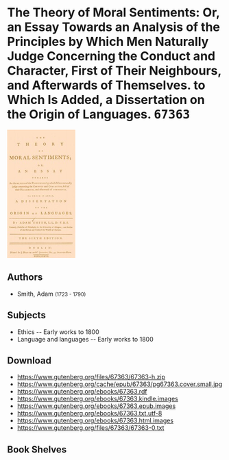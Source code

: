 # The Theory of Moral Sentiments: Or, an Essay Towards an Analysis of the Principles by Which Men Naturally Judge Concerning the Conduct and Character, First of Their Neighbours, and Afterwards of Themselves. to Which Is Added, a Dissertation on the Origin of Languages. <kbd>67363</kbd>

![](./cover.medium.jpg "")

## Authors


 - Smith, Adam <small>(1723 - 1790)</small>

## Subjects


 - Ethics -- Early works to 1800
 - Language and languages -- Early works to 1800

## Download


 - https://www.gutenberg.org/files/67363/67363-h.zip
 - https://www.gutenberg.org/cache/epub/67363/pg67363.cover.small.jpg
 - https://www.gutenberg.org/ebooks/67363.rdf
 - https://www.gutenberg.org/ebooks/67363.kindle.images
 - https://www.gutenberg.org/ebooks/67363.epub.images
 - https://www.gutenberg.org/ebooks/67363.txt.utf-8
 - https://www.gutenberg.org/ebooks/67363.html.images
 - https://www.gutenberg.org/files/67363/67363-0.txt

## Book Shelves


